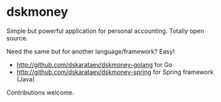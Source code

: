 # dskmoney

Simple but powerful application for personal accounting. Totally open source.


Need the same but for another language/framework? Easy!
- http://github.com/dskarataev/dskmoney-golang for Go
- http://github.com/dskarataev/dskmoney-spring for Spring framework (Java)

Contributions welcome.
